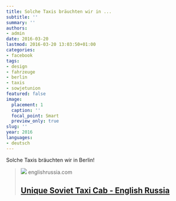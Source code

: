 ```yaml
---
title: Solche Taxis bräuchten wir in ...
subtitle: ''
summary: ''
authors:
- admin
date: 2016-03-20
lastmod: 2016-03-20 13:03:50+01:00
categories:
- facebook
tags:
- design
- fahrzeuge
- berlin
- taxis
- sowjetunion
featured: false
image:
  placement: 1
  caption: ''
  focal_point: Smart
  preview_only: true
slug: ''
year: 2016
languages:
- deutsch
---
```


Solche Taxis bräuchten wir in Berlin!
> [![](http://englishrussia.com/images/022013/specialtransport6/specialtransport006-7.jpg)](http://englishrussia.com/2016/03/18/unique-soviet-taxi-cab/)
> englishrussia.com
> ## [Unique Soviet Taxi Cab - English Russia](http://englishrussia.com/2016/03/18/unique-soviet-taxi-cab/)
>